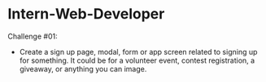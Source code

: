 # Intern-Web-Developer

Challenge #01:
 - Create a sign up page, modal, form or app screen related to signing up for something. It could be for a volunteer event, contest registration, a giveaway, or anything you can image.


